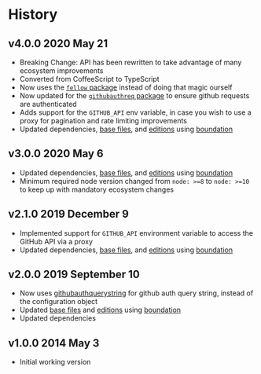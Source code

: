 # History

## v4.0.0 2020 May 21

-   Breaking Change: API has been rewritten to take advantage of many ecosystem improvements
-   Converted from CoffeeScript to TypeScript
-   Now uses the [`fellow` package](https://github.com/bevry/fellow) instead of doing that magic ourself
-   Now updated for the [`githubauthreq` package](https://github.com/bevry/githubauthreq) to ensure github requests are authenticated
-   Adds support for the `GITHUB_API` env variable, in case you wish to use a proxy for pagination and rate limiting improvements
-   Updated dependencies, [base files](https://github.com/bevry/base), and [editions](https://editions.bevry.me) using [boundation](https://github.com/bevry/boundation)

## v3.0.0 2020 May 6

-   Updated dependencies, [base files](https://github.com/bevry/base), and [editions](https://editions.bevry.me) using [boundation](https://github.com/bevry/boundation)
-   Minimum required node version changed from `node: >=8` to `node: >=10` to keep up with mandatory ecosystem changes

## v2.1.0 2019 December 9

-   Implemented support for `GITHUB_API` environment variable to access the GitHub API via a proxy
-   Updated dependencies, [base files](https://github.com/bevry/base), and [editions](https://editions.bevry.me) using [boundation](https://github.com/bevry/boundation)

## v2.0.0 2019 September 10

-   Now uses [githubauthquerystring](https://github.com/bevry/githubauthquerystring) for github auth query string, instead of the configuration object
-   Updated [base files](https://github.com/bevry/base) and [editions](https://editions.bevry.me) using [boundation](https://github.com/bevry/boundation)
-   Updated dependencies

## v1.0.0 2014 May 3

-   Initial working version
